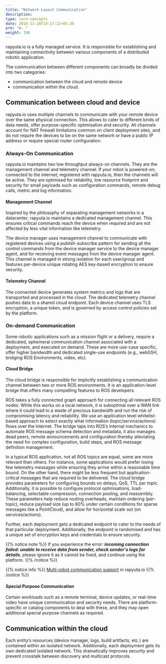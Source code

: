 ```yaml
---
title: "Network Layout Communication"
description:
type: core-concepts
date: 2018-11-28T14:17:22+05:30
pre: "m. "
weight: 198
---
```

rapyuta.io is a fully managed service. It is responsible for establishing and
maintaining connectivity between various components of a distributed
robotic application.

The communication between different components can broadly be divided into two
categories:

* communication between the cloud and remote device
* communication within the cloud.

## Communication between cloud and device
rapyuta.io uses multiple channels to communicate with your remote device over
the same physical connection. This allows to cater to different kinds of data
needs, offer purpose-specific optimisation and security. All channels account
for NAT firewall limitations common on client deployment sites, and do not
require the devices to be on the same network or have a public IP address or
require special router configuration.

### Always-On Communication
rapyuta.io maintains two low throughput always-on channels. They are the management channel and telemetry channel.
If your robot is powered-on; connected to the internet; registered with
rapyuta.io, then the channels will be active. They are optimised for reliability,
low resource footprint and security for small payloads such as configuration
commands, remote debug calls, metric and log information.

#### Management Channel
Inspired by the philosophy of separating management networks in a datacenter,
rapyuta.io maintains a dedicated management channel. This ensures critical
commands reach the device when required and are not affected by less vital
information like telemetry.

The device manager uses management channel to communicate with registered
devices using a publish-subscribe pattern for sending all the control commands
from the device manager service to the device manager agent, and for receiving event
messages from the device manager agent. This channel is managed in strong
isolation for each user/group and features per-device unique rotating AES
key-based encryption to ensure security.

#### Telemetry Channel
The connected device generates system metrics and logs that are transported
and processed in the cloud. The dedicated telemetry channel pushes data to a
shared cloud endpoint. Each device channel uses TLS encryption, a unique token,
and is governed by access control policies set by the platform.

### On-demand Communication
Some robotic applications such as a mission flight or a delivery, require a
dedicated, ephemeral communication channel associated with a deployment, and
executed on demand. These are more use-case specific, offer higher bandwidth
and dedicated single-use endpoints (e.g., webSSH, bridging ROS Environments, video, etc).

#### Cloud Bridge
The cloud bridge is responsible for implicitly establishing a communication
channel between two or more ROS environments. It is an application-level bridge
that offers many compelling features to ROS developers.

ROS takes a fully connected graph approach for connecting all relevant ROS nodes.
While this works on a local network, it is suboptimal over a WAN link where it
could lead to a waste of precious bandwidth and run the risk of compromising
latency and reliability. We use an application level whitelist-based approach
to select exactly what information (topic/service/actions) flows over the Internet.
The bridge taps into ROS’s internal mechanics to automate ROS message schema
detection and metadata, it also manages dead peers, remote announcements and
configuration thereby alleviating the need for complex configuration, build steps,
and ROS message definition management.

In a typical ROS application, not all ROS topics are equal, some are more
relevant than others. For instance, some applications would prefer losing
few telemetry messages while ensuring they arrive within a reasonable time bound.
On the other hand, there might be less frequent but application-critical messages
that are required to be delivered. The cloud bridge provides parameters for
configuring bounds on delays, QoS, TTL per topic. Additionally, it is possible
to configure protocol optimisations, load-balancing, selectable compression,
connection pooling, and reassembly. These parameters help reduce routing overheads,
maintain ordering (per-topic), reduce payload size (up to 80% under
certain conditions for sparse messages like a PointCloud), and allow
for horizontal scale out (on services/actions).

Further, each deployment gets a dedicated endpoint to cater to the needs of
that particular deployment. Additionally, the endpoint is randomised and has a
unique set of encryption keys and credentials to ensure security.

{{% notice note %}}
If you experience the error: ***incoming connection failed: unable to receive data from sender, check sender's logs for details***, please ignore it as it cannot be fixed, and continue using the platform.
{{% /notice %}}

{{% notice info %}}
[Multi-robot communication support](/core-concepts/network-layout-communication/multi-robot-communication/) in rapyuta.io
{{% /notice %}}

#### Special Purpose Communication
Certain workloads such as a remote terminal, device updates, or real-time video
have unique communication and security needs. There are platform-specific or
catalog components to deal with these, and they may open additional
special purpose channels as required.

## Communication within the cloud
Each entity’s resources (device manager, logs, build artifacts, etc.) are
contained within an isolated network. Additionally, each deployment gets its
own dedicated isolated network. This dramatically improves security and
prevent crosstalk between discovery and multicast protocols.
